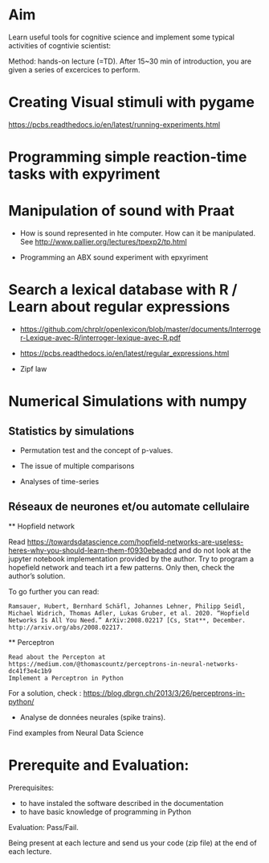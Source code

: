Aim 
====

Learn  useful tools for cognitive science and implement some typical activities of cogntivie scientist:

Method: hands-on lecture (=TD). After 15~30 min of introduction, you are given a series of excercices to perform.


# Creating Visual stimuli with pygame

https://pcbs.readthedocs.io/en/latest/running-experiments.html

# Programming simple reaction-time tasks with expyriment

# Manipulation of sound with Praat

* How is sound represented in hte computer. How can it be manipulated. See http://www.pallier.org/lectures/tpexp2/tp.html

* Programming an ABX sound experiment with epxyriment

# Search a lexical database with R / Learn about regular expressions

- https://github.com/chrplr/openlexicon/blob/master/documents/Interroger-Lexique-avec-R/interroger-lexique-avec-R.pdf

- https://pcbs.readthedocs.io/en/latest/regular_expressions.html

- Zipf law


# Numerical Simulations with numpy


## Statistics by simulations

* Permutation test and the concept of p-values.

* The issue of multiple comparisons

* Analyses of time-series



## Réseaux de neurones et/ou automate cellulaire

** Hopfield network

Read https://towardsdatascience.com/hopfield-networks-are-useless-heres-why-you-should-learn-them-f0930ebeadcd and do not look at the jupyter notebook implementation provided by the author. Try to program a hopefield network and teach irt a few patterns. Only then, check the author’s solution.

To go further you can read:

    Ramsauer, Hubert, Bernhard Schäfl, Johannes Lehner, Philipp Seidl, Michael Widrich, Thomas Adler, Lukas Gruber, et al. 2020. “Hopfield Networks Is All You Need.” ArXiv:2008.02217 [Cs, Stat**, December. http://arxiv.org/abs/2008.02217.

** Perceptron

    Read about the Percepton at https://medium.com/@thomascountz/perceptrons-in-neural-networks-dc41f3e4c1b9
    Implement a Perceptron in Python

For a solution, check : https://blog.dbrgn.ch/2013/3/26/perceptrons-in-python/


* Analyse de données neurales (spike trains).

Find examples from Neural Data Science

# Prerequite and Evaluation:

Prerequisites:

- to have instaled the software described in the documentation
- to have basic knowledge of programming in Python 

Evaluation: Pass/Fail.

Being present at each lecture  and send us your code (zip file) at the end of each lecture.


